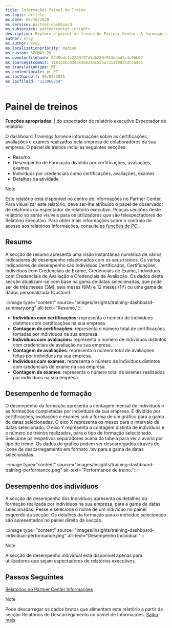 ```yaml
---
title: Informações Painel de Treino
ms.topic: article
ms.date: 06/16/2020
ms.service: partner-dashboard
ms.subservice: partnercenter-insights
description: Explore o painel de treino do Partner Center. A formação é um dos relatórios disponíveis na área do Centro de Parceiros Informações (PCI).
author: sroy
ms.author: sroy
ms.localizationpriority: medium
ms.custom: SEOMAY.20
ms.openlocfilehash: 8749bdc1c2249f97d5db288f953eded1c4c06b02
ms.sourcegitcommit: 1161d5bcb345e368348c535a7211f0d353c5a471
ms.translationtype: MT
ms.contentlocale: pt-PT
ms.lasthandoff: 09/09/2021
ms.locfileid: "123960259"
---
```

# <a name="trainings-dashboard"></a>Painel de treinos

**Funções apropriadas**: | do espectador de relatório executivo Espectador de relatório

O dashboard Trainings fornece informações sobre as certificações, avaliações e exames realizados pela empresa de colaboradores da sua empresa. O painel de treinos inclui as seguintes secções:

- Resumo
- Desempenho de Formação dividido por certificações, avaliações, exames
- Indivíduos por credenciais como certificações, avaliações, exames
- Detalhes da atividade

>[!NOTE] 
>Este relatório está disponível no centro de Informações no Partner Center. Para visualizar este relatório, deve ser-lhe atribuído o papel de observador de relatórios ou espectador de relatório executivo. Poucas secções deste relatório só serão visíveis para os utilizadores que são telespectadores do Relatório Executivo. Para obter mais informações sobre o controlo de acesso aos relatórios Informações, consulte [as funções de PCI](insights-roles.md).

## <a name="summary"></a>Resumo

A secção de resumo apresenta uma visão instantânea numérica de vários indicadores de desempenho relacionados com os seus treinos. Os vários indicadores de desempenho são Indivíduos Certificados, Certificações, Indivíduos com Credenciais de Exame, Credenciais de Exame, Indivíduos com Credenciais de Avaliação e Credenciais de Avaliação. Os dados desta secção atualizam-se com base na gama de datas selecionadas, que pode ser de três meses (3M), seis meses (6M) e 12 meses (1Y) ou uma gama de dados personalizada (Custom). 

:::image type="content" source="images/insights/training-dashboard-summary.png" alt-text="Resumo.":::

- **Indivíduos com certificações:** representa o número de indivíduos distintos com certificações na sua empresa.
- **Contagem de certificações**: representa o número total de certificações tomadas por indivíduos na sua empresa.
- **Indivíduos com avaliações:** representa o número de indivíduos distintos com credenciais de avaliação na sua empresa. 
- **Contagem de avaliações**: representa o número total de avaliações feitas por indivíduos na sua empresa.
- **Indivíduos com exames:** representa o número de indivíduos distintos com credenciais de exame na sua empresa. 
- **Contagem de exames**: representa o número total de exames realizados por indivíduos na sua empresa.

## <a name="training-performance"></a>Desempenho de formação

O desempenho da formação apresenta a contagem mensal de indivíduos e as formações completadas por indivíduos da sua empresa. É dividido por certificações, avaliações e exames sob a forma de um gráfico para a gama de datas selecionadas. O eixo X representa os meses para o intervalo de datas selecionado. O eixo Y representa a contagem distinta de indivíduos e o número de treinos realizados, para o tipo de formação selecionado. Selecione os respetivos separadores acima da tabela para ver a avaria por tipo de treino. Os dados do gráfico podem ser descarregados através do ícone de descarregamento em formato .tsv para a gama de datas selecionadas.

:::image type="content" source="images/insights/training-dashboard-training-performance.png" alt-text="Performance de treino.":::

## <a name="individuals-performance"></a>Desempenho dos indivíduos

A secção de desempenho dos Indivíduos apresenta os detalhes da formação realizada por indivíduos na sua empresa, para a gama de datas selecionadas. Pesse e selecione o nome de um indivíduo no painel esquerdo da secção. Os detalhes da formação para o indivíduo selecionado são apresentados no painel direito da secção.

:::image type="content" source="images/insights/training-dashboard-individual-performance.png" alt-text="Desempenho Individual.":::

>[!NOTE] 
> A secção de desempenho individual está disponível apenas para utilizadores que sejam espectadores de relatórios executivos. 

## <a name="next-steps"></a>Passos Seguintes

[Relatórios no Partner Center Informações](partner-center-insights.md)

>[!NOTE] 
> Pode descarregar os dados brutos que alimentam este relatório a partir da secção Relatórios de Descarregamento no painel de Informações. [Saiba mais](insights-download-reports.md)